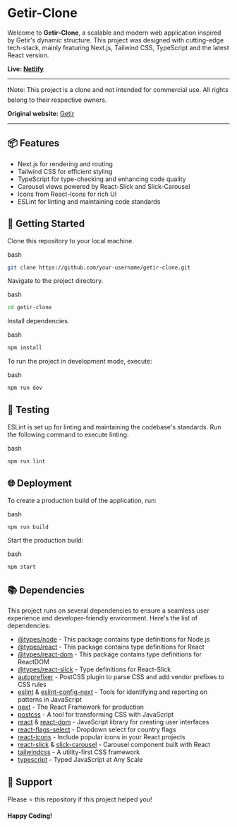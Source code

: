 Getir-Clone
===========

Welcome to **Getir-Clone**, a scalable and modern web application inspired by Getir's dynamic structure. This project was designed with cutting-edge tech-stack, mainly featuring Next.js, Tailwind CSS, TypeScript and the latest React version. 

**Live: [Netlify](https://62dc1d66d621ec2fb2cd9145--aesthetic-bavarois-cc5389.netlify.app/)**

---

❗️Note: This project is a clone and not intended for commercial use. All rights belong to their respective owners.

**Original website:** [Getir](https://getir.com/)

---

📦 Features
-----------

*   Next.js for rendering and routing
*   Tailwind CSS for efficient styling
*   TypeScript for type-checking and enhancing code quality
*   Carousel views powered by React-Slick and Slick-Carousel
*   Icons from React-Icons for rich UI
*   ESLint for linting and maintaining code standards

🚀 Getting Started
------------------

Clone this repository to your local machine.

bash

```bash
git clone https://github.com/your-username/getir-clone.git
```

Navigate to the project directory.

bash

```bash
cd getir-clone
```

Install dependencies.

bash

```bash
npm install
```

To run the project in development mode, execute:

bash

```bash
npm run dev
```

🧪 Testing
----------

ESLint is set up for linting and maintaining the codebase's standards. Run the following command to execute linting:

bash

```bash
npm run lint
```

🌐 Deployment
-------------

To create a production build of the application, run:

bash

```bash
npm run build
```

Start the production build:

bash

```bash
npm start
```

📚 Dependencies
---------------

This project runs on several dependencies to ensure a seamless user experience and developer-friendly environment. Here's the list of dependencies:

*   [@types/node](https://www.npmjs.com/package/@types/node) - This package contains type definitions for Node.js
*   [@types/react](https://www.npmjs.com/package/@types/react) - This package contains type definitions for React
*   [@types/react-dom](https://www.npmjs.com/package/@types/react-dom) - This package contains type definitions for ReactDOM
*   [@types/react-slick](https://www.npmjs.com/package/@types/react-slick) - Type definitions for React-Slick
*   [autoprefixer](https://www.npmjs.com/package/autoprefixer) - PostCSS plugin to parse CSS and add vendor prefixes to CSS rules
*   [eslint](https://eslint.org/) & [eslint-config-next](https://www.npmjs.com/package/eslint-config-next) - Tools for identifying and reporting on patterns in JavaScript
*   [next](https://nextjs.org/) - The React Framework for production
*   [postcss](https://postcss.org/) - A tool for transforming CSS with JavaScript
*   [react](https://reactjs.org/) & [react-dom](https://www.npmjs.com/package/react-dom) - JavaScript library for creating user interfaces
*   [react-flags-select](https://www.npmjs.com/package/react-flags-select) - Dropdown select for country flags
*   [react-icons](https://react-icons.github.io/react-icons/) - Include popular icons in your React projects
*   [react-slick](https://www.npmjs.com/package/react-slick) & [slick-carousel](https://www.npmjs.com/package/slick-carousel) - Carousel component built with React
*   [tailwindcss](https://tailwindcss.com/) - A utility-first CSS framework
*   [typescript](https://www.typescriptlang.org/) - Typed JavaScript at Any Scale

💖 Support
----------

Please ⭐️ this repository if this project helped you!

**Happy Coding!**